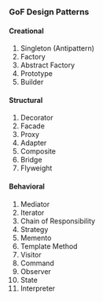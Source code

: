 ### GoF Design Patterns

#### Creational

1. Singleton (Antipattern)
2. Factory
3. Abstract Factory
4. Prototype
5. Builder

#### Structural

1. Decorator
2. Facade
3. Proxy
4. Adapter
5. Composite
6. Bridge
7. Flyweight

#### Behavioral

1. Mediator
2. Iterator
3. Chain of Responsibility
4. Strategy
5. Memento
6. Template Method
7. Visitor
8. Command
9. Observer
10. State
11. Interpreter
